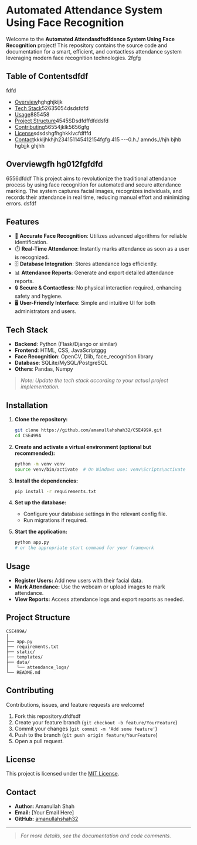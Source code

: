 
# Automated Attendance System Using Face Recognition

Welcome to the **Automated Attendasdfsdfdsnce System Using Face Recognition** project! This repository contains the source code and documentation for a smart, efficient, and contactless attendance system leveraging modern face recognition technologies.
2fgfg
## Table of Contentsdfdf
fdfd
- [Overview](#overview)hghghjkijk
- [Tech Stack](#tech-stack)52635054dsdsfdfd
- [Usage](#usage)885458
- [Project Structure](#project-structure)4545SDsdfdffdfddsfd
- [Contributing](#contributing)56554jklk5656gfg
- [License](#license)sdsdshgfhghkklvcfdfffd
- [Contact](#contact)kkkljhkhjh234151145412154fgfg
415
---0.h./ amnds.//hjh bjhb hgbjjk ghjhh

## Overviewgfh hg012fgfdfd
6556dfddf
This project aims to revolutionize the traditional attendance process by using face recognition for automated and secure attendance marking. The system captures facial images, recognizes individuals, and records their attendance in real time, reducing manual effort and minimizing errors.
dsfdf
## Features

- 🎯 **Accurate Face Recognition**: Utilizes advanced algorithms for reliable identification.
- ⏱️ **Real-Time Attendance**: Instantly marks attendance as soon as a user is recognized.
- 🗄️ **Database Integration**: Stores attendance logs efficiently.
- 📊 **Attendance Reports**: Generate and export detailed attendance reports.
- 🔒 **Secure & Contactless**: No physical interaction required, enhancing safety and hygiene.
- 🖥️ **User-Friendly Interface**: Simple and intuitive UI for both administrators and users.

## Tech Stack

- **Backend**: Python (Flask/Django or similar)
- **Frontend**: HTML, CSS, JavaScriptggg
- **Face Recognition**: OpenCV, Dlib, face_recognition library
- **Database**: SQLite/MySQL/PostgreSQL
- **Others**: Pandas, Numpy

> _Note: Update the tech stack according to your actual project implementation._

## Installation

1. **Clone the repository:**
   ```bash
   git clone https://github.com/amanullahshah32/CSE499A.git
   cd CSE499A
   ```

2. **Create and activate a virtual environment (optional but recommended):**
   ```bash
   python -m venv venv
   source venv/bin/activate  # On Windows use: venv\Scripts\activate
   ```

3. **Install the dependencies:**
   ```bash
   pip install -r requirements.txt
   ```

4. **Set up the database:**
   - Configure your database settings in the relevant config file.
   - Run migrations if required.

5. **Start the application:**
   ```bash
   python app.py
   # or the appropriate start command for your framework
   ```

## Usage

- **Register Users:** Add new users with their facial data.
- **Mark Attendance:** Use the webcam or upload images to mark attendance.
- **View Reports:** Access attendance logs and export reports as needed.

## Project Structure

```
CSE499A/
│
├── app.py
├── requirements.txt
├── static/
├── templates/
├── data/
│   └── attendance_logs/
└── README.md
```

## Contributing

Contributions, issues, and feature requests are welcome!

1. Fork this repository.dfdfsdf
2. Create your feature branch (`git checkout -b feature/YourFeature`)
3. Commit your changes (`git commit -m 'Add some feature'`)
4. Push to the branch (`git push origin feature/YourFeature`)
5. Open a pull request.

## License

This project is licensed under the [MIT License](LICENSE).

## Contact

- **Author:** Amanullah Shah
- **Email:** [Your Email Here]
- **GitHub:** [amanullahshah32](https://github.com/amanullahshah32)

---

> _For more details, see the documentation and code comments._
